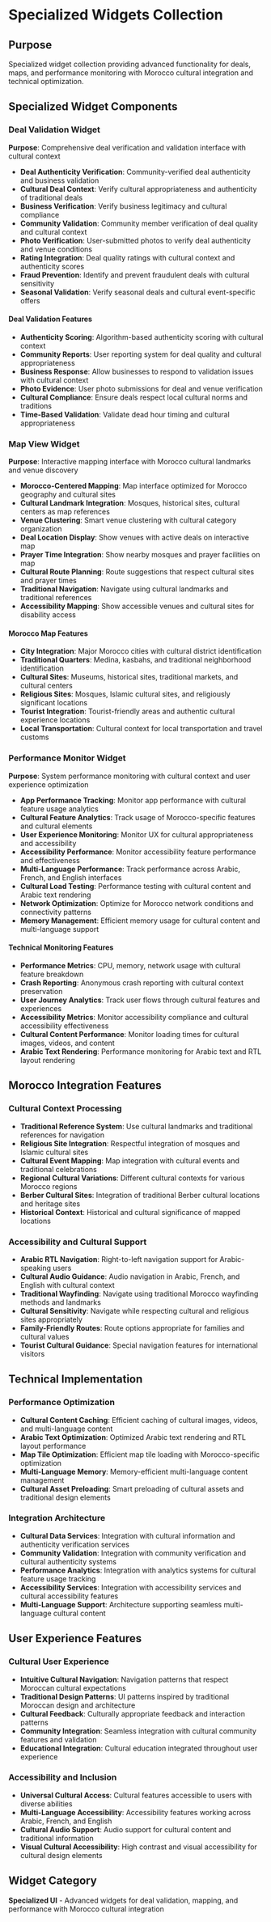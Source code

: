 # Specialized Widgets Collection

## Purpose
Specialized widget collection providing advanced functionality for deals, maps, and performance monitoring with Morocco cultural integration and technical optimization.

## Specialized Widget Components

### Deal Validation Widget
**Purpose**: Comprehensive deal verification and validation interface with cultural context
- **Deal Authenticity Verification**: Community-verified deal authenticity and business validation
- **Cultural Deal Context**: Verify cultural appropriateness and authenticity of traditional deals
- **Business Verification**: Verify business legitimacy and cultural compliance
- **Community Validation**: Community member verification of deal quality and cultural context
- **Photo Verification**: User-submitted photos to verify deal authenticity and venue conditions
- **Rating Integration**: Deal quality ratings with cultural context and authenticity scores
- **Fraud Prevention**: Identify and prevent fraudulent deals with cultural sensitivity
- **Seasonal Validation**: Verify seasonal deals and cultural event-specific offers

#### Deal Validation Features
- **Authenticity Scoring**: Algorithm-based authenticity scoring with cultural context
- **Community Reports**: User reporting system for deal quality and cultural appropriateness
- **Business Response**: Allow businesses to respond to validation issues with cultural context
- **Photo Evidence**: User photo submissions for deal and venue verification
- **Cultural Compliance**: Ensure deals respect local cultural norms and traditions
- **Time-Based Validation**: Validate dead hour timing and cultural appropriateness

### Map View Widget
**Purpose**: Interactive mapping interface with Morocco cultural landmarks and venue discovery
- **Morocco-Centered Mapping**: Map interface optimized for Morocco geography and cultural sites
- **Cultural Landmark Integration**: Mosques, historical sites, cultural centers as map references
- **Venue Clustering**: Smart venue clustering with cultural category organization
- **Deal Location Display**: Show venues with active deals on interactive map
- **Prayer Time Integration**: Show nearby mosques and prayer facilities on map
- **Cultural Route Planning**: Route suggestions that respect cultural sites and prayer times
- **Traditional Navigation**: Navigate using cultural landmarks and traditional references
- **Accessibility Mapping**: Show accessible venues and cultural sites for disability access

#### Morocco Map Features
- **City Integration**: Major Morocco cities with cultural district identification
- **Traditional Quarters**: Medina, kasbahs, and traditional neighborhood identification
- **Cultural Sites**: Museums, historical sites, traditional markets, and cultural centers
- **Religious Sites**: Mosques, Islamic cultural sites, and religiously significant locations
- **Tourist Integration**: Tourist-friendly areas and authentic cultural experience locations
- **Local Transportation**: Cultural context for local transportation and travel customs

### Performance Monitor Widget
**Purpose**: System performance monitoring with cultural context and user experience optimization
- **App Performance Tracking**: Monitor app performance with cultural feature usage analytics
- **Cultural Feature Analytics**: Track usage of Morocco-specific features and cultural elements
- **User Experience Monitoring**: Monitor UX for cultural appropriateness and accessibility
- **Accessibility Performance**: Monitor accessibility feature performance and effectiveness
- **Multi-Language Performance**: Track performance across Arabic, French, and English interfaces
- **Cultural Load Testing**: Performance testing with cultural content and Arabic text rendering
- **Network Optimization**: Optimize for Morocco network conditions and connectivity patterns
- **Memory Management**: Efficient memory usage for cultural content and multi-language support

#### Technical Monitoring Features
- **Performance Metrics**: CPU, memory, network usage with cultural feature breakdown
- **Crash Reporting**: Anonymous crash reporting with cultural context preservation
- **User Journey Analytics**: Track user flows through cultural features and experiences
- **Accessibility Metrics**: Monitor accessibility compliance and cultural accessibility effectiveness
- **Cultural Content Performance**: Monitor loading times for cultural images, videos, and content
- **Arabic Text Rendering**: Performance monitoring for Arabic text and RTL layout rendering

## Morocco Integration Features

### Cultural Context Processing
- **Traditional Reference System**: Use cultural landmarks and traditional references for navigation
- **Religious Site Integration**: Respectful integration of mosques and Islamic cultural sites
- **Cultural Event Mapping**: Map integration with cultural events and traditional celebrations
- **Regional Cultural Variations**: Different cultural contexts for various Morocco regions
- **Berber Cultural Sites**: Integration of traditional Berber cultural locations and heritage sites
- **Historical Context**: Historical and cultural significance of mapped locations

### Accessibility and Cultural Support
- **Arabic RTL Navigation**: Right-to-left navigation support for Arabic-speaking users
- **Cultural Audio Guidance**: Audio navigation in Arabic, French, and English with cultural context
- **Traditional Wayfinding**: Navigate using traditional Morocco wayfinding methods and landmarks
- **Cultural Sensitivity**: Navigate while respecting cultural and religious sites appropriately
- **Family-Friendly Routes**: Route options appropriate for families and cultural values
- **Tourist Cultural Guidance**: Special navigation features for international visitors

## Technical Implementation

### Performance Optimization
- **Cultural Content Caching**: Efficient caching of cultural images, videos, and multi-language content
- **Arabic Text Optimization**: Optimized Arabic text rendering and RTL layout performance
- **Map Tile Optimization**: Efficient map tile loading with Morocco-specific optimization
- **Multi-Language Memory**: Memory-efficient multi-language content management
- **Cultural Asset Preloading**: Smart preloading of cultural assets and traditional design elements

### Integration Architecture
- **Cultural Data Services**: Integration with cultural information and authenticity verification services
- **Community Validation**: Integration with community verification and cultural authenticity systems
- **Performance Analytics**: Integration with analytics systems for cultural feature usage tracking
- **Accessibility Services**: Integration with accessibility services and cultural accessibility features
- **Multi-Language Support**: Architecture supporting seamless multi-language cultural content

## User Experience Features

### Cultural User Experience
- **Intuitive Cultural Navigation**: Navigation patterns that respect Moroccan cultural expectations
- **Traditional Design Patterns**: UI patterns inspired by traditional Moroccan design and architecture
- **Cultural Feedback**: Culturally appropriate feedback and interaction patterns
- **Community Integration**: Seamless integration with cultural community features and validation
- **Educational Integration**: Cultural education integrated throughout user experience

### Accessibility and Inclusion
- **Universal Cultural Access**: Cultural features accessible to users with diverse abilities
- **Multi-Language Accessibility**: Accessibility features working across Arabic, French, and English
- **Cultural Audio Support**: Audio support for cultural content and traditional information
- **Visual Cultural Accessibility**: High contrast and visual accessibility for cultural design elements

## Widget Category
**Specialized UI** - Advanced widgets for deal validation, mapping, and performance with Morocco cultural integration